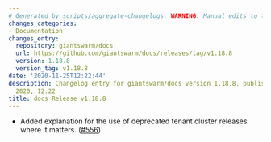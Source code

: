 ```yaml
---
# Generated by scripts/aggregate-changelogs. WARNING: Manual edits to this files will be overwritten.
changes_categories:
- Documentation
changes_entry:
  repository: giantswarm/docs
  url: https://github.com/giantswarm/docs/releases/tag/v1.18.8
  version: 1.18.8
  version_tag: v1.18.8
date: '2020-11-25T12:22:44'
description: Changelog entry for giantswarm/docs version 1.18.8, published on 25 November
  2020, 12:22
title: docs Release v1.18.8
---
```


- Added explanation for the use of deprecated tenant cluster releases where it matters. ([#556](https://github.com/giantswarm/docs/pull/556))
